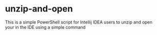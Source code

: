 # unzip-and-open
This is a simple PowerShell script for Intellij IDEA users to unzip and open your in the IDE using a simple command
